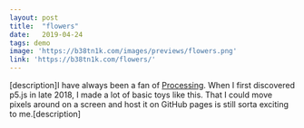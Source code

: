 ```yaml
---
layout: post
title:  "flowers"
date:   2019-04-24
tags: demo
image: 'https://b38tn1k.com/images/previews/flowers.png'
link: 'https://b38tn1k.com/flowers/'
---
```


[description]I have always been a fan of [Processing](https://processing.org/). When I first discovered p5.js in late 2018, I made a lot of basic toys like this. That I could move pixels around on a screen and host it on GitHub pages is still sorta exciting to me.[description]
